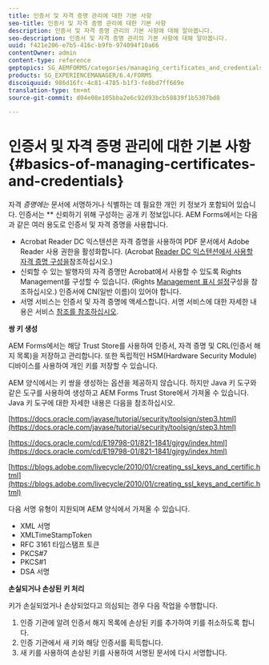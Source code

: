 ```yaml
---
title: 인증서 및 자격 증명 관리에 대한 기본 사항
seo-title: 인증서 및 자격 증명 관리에 대한 기본 사항
description: 인증서 및 자격 증명 관리의 기본 사항에 대해 알아봅니다.
seo-description: 인증서 및 자격 증명 관리의 기본 사항에 대해 알아봅니다.
uuid: f421e206-e7b5-416c-b9fb-974094f10a66
contentOwner: admin
content-type: reference
geptopics: SG_AEMFORMS/categories/managing_certificates_and_credentials
products: SG_EXPERIENCEMANAGER/6.4/FORMS
discoiquuid: 986d16fc-4c81-4785-b1f3-fe8bd7ff669e
translation-type: tm+mt
source-git-commit: d04e08e105bba2e6c92d93bcb58839f1b5307bd8

---
```



# 인증서 및 자격 증명 관리에 대한 기본 사항 {#basics-of-managing-certificates-and-credentials}

자격 *증명에는* 문서에 서명하거나 식별하는 데 필요한 개인 키 정보가 포함되어 있습니다. 인증서는 ** 신뢰하기 위해 구성하는 공개 키 정보입니다. AEM Forms에서는 다음과 같은 여러 용도로 인증서 및 자격 증명을 사용합니다.

* Acrobat Reader DC 익스텐션은 자격 증명을 사용하여 PDF 문서에서 Adobe Reader 사용 권한을 활성화합니다. (Acrobat [Reader DC 익스텐션에서 사용할 자격 증명 구성을](/help/forms/using/admin-help/configuring-credentials-acrobat-reader-dc.md#configuring-credentials-for-use-with-acrobat-reader-dc-extensions)참조하십시오.)
* 신뢰할 수 있는 발행자의 자격 증명만 Acrobat에서 사용할 수 있도록 Rights Management를 구성할 수 있습니다. (Rights [Management 표시 설정](/help/forms/using/admin-help/configuring-client-server-options.md#configure-document-security-display-settings)구성을 참조하십시오.) 인증서에 CN(일반 이름)이 있어야 합니다.
* 서명 서비스는 인증서 및 자격 증명에 액세스합니다. 서명 서비스에 대한 자세한 내용은 서비스 [참조를 참조하십시오](https://www.adobe.com/go/learn_aemforms_services_63).

**쌍 키 생성**

AEM Forms에서는 해당 Trust Store를 사용하여 인증서, 자격 증명 및 CRL(인증서 해지 목록)을 저장하고 관리합니다. 또한 독립적인 HSM(Hardware Security Module) 디바이스를 사용하여 개인 키를 저장할 수 있습니다.

AEM 양식에서는 키 쌍을 생성하는 옵션을 제공하지 않습니다. 하지만 Java 키 도구와 같은 도구를 사용하여 생성하고 AEM Forms Trust Store에서 가져올 수 있습니다. Java 키 도구에 대한 자세한 내용은 다음을 참조하십시오.

[https://docs.oracle.com/javase/tutorial/security/toolsign/step3.html](https://docs.oracle.com/javase/tutorial/security/toolsign/step3.html)

[https://docs.oracle.com/cd/E19798-01/821-1841/gjrgy/index.html](https://docs.oracle.com/cd/E19798-01/821-1841/gjrgy/index.html)

[https://blogs.adobe.com/livecycle/2010/01/creating_ssl_keys_and_certific.html](https://blogs.adobe.com/livecycle/2010/01/creating_ssl_keys_and_certific.html)

다음 서명 유형이 지원되며 AEM 양식에서 가져올 수 있습니다.

* XML 서명
* XMLTimeStampToken
* RFC 3161 타임스탬프 토큰
* PKCS#7
* PKCS#1
* DSA 서명

**손실되거나 손상된 키 처리**

키가 손실되었거나 손상되었다고 의심되는 경우 다음 작업을 수행합니다.

1. 인증 기관에 알려 인증서 해지 목록에 손상된 키를 추가하여 키를 취소하도록 합니다.
1. 인증 기관에서 새 키와 해당 인증서를 획득합니다.
1. 새 키를 사용하여 손상된 키를 사용하여 서명된 문서에 다시 서명합니다.


